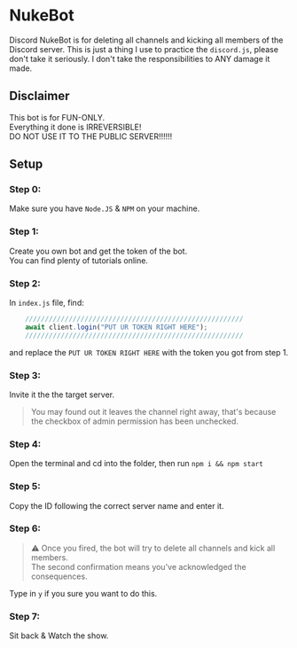 # NukeBot
Discord NukeBot is for deleting all channels and kicking 
all members of the Discord server. This is just a thing I
use to practice the `discord.js`, please don't take it 
seriously. I don't take the responsibilities to ANY damage
it made.


## Disclaimer
This bot is for FUN-ONLY.\
Everything it done is IRREVERSIBLE!\
DO NOT USE IT TO THE PUBLIC SERVER!!!!!!


## Setup
### Step 0:
Make sure you have `Node.JS` & `NPM` on your machine.

### Step 1:
Create you own bot and get the token of the bot.\
You can find plenty of tutorials online.
  
### Step 2:
In `index.js` file, find:
```js
    ///////////////////////////////////////////////////////
    await client.login("PUT UR TOKEN RIGHT HERE");
    ///////////////////////////////////////////////////////
```
and replace the `PUT UR TOKEN RIGHT HERE` with the token you got from step 1.

### Step 3:
Invite it the the target server.

> You may found out it leaves the channel right away,
> that's because the checkbox of admin permission has been unchecked.

### Step 4:
Open the terminal and cd into the folder, then run
`npm i && npm start`

### Step 5:
Copy the ID following the correct server name and enter it.

### Step 6:
> ⚠️ Once you fired, the bot will try to delete all channels and kick all members.\
> The second confirmation means you've acknowledged the consequences.

Type in `y` if you sure you want to do this.

### Step 7:
Sit back & Watch the show.
